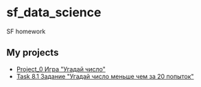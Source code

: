 # sf_data_science
SF homework

## My projects
* [Project_0 Игра "Угадай число"](https://github.com/karishaniko/sf_data_science)
* [Task 8.1 Задание "Угадай число меньше чем за 20 попыток"](https://github.com/karishaniko/sf_data_science/tree/main/Task_8.1)
